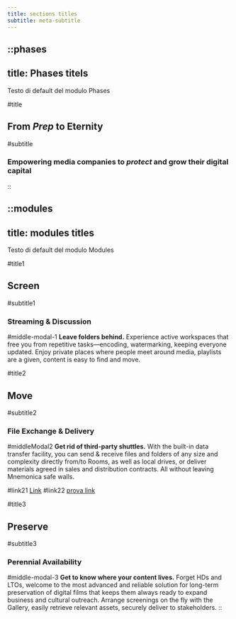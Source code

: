 ```yaml
---
title: sections titles
subtitle: meta-subtitle
---
```


::phases
---
title: Phases titels
---
Testo di default del modulo Phases

#title
## From *Prep* to **Eternity**

#subtitle
### **Empowering media companies** to *protect* and grow their digital capital
::

::modules
---
title: modules titles
---
Testo di default del modulo Modules

#title1
## Screen

#subtitle1
### Streaming & Discussion

#middle-modal-1
**Leave folders behind.**
Experience active workspaces that free you from repetitive tasks—encoding, watermarking, keeping everyone updated. Enjoy private places where people meet around media, playlists are a given, content is easy to find and move.

#title2
## Move

#subtitle2
### File Exchange & Delivery

#middleModal2
**Get rid of third-party shuttles.**
With the built-in data transfer facility, you can send & receive files and folders of any size and complexity directly from/to Rooms, as well as local drives, or deliver materials agreed in sales and distribution contracts. All without leaving Mnemonica safe walls.

#link21
[Link](/OLD/provadata2/)
#link22
<a href="OLD/provadata2" target="_blank">prova link</a>

#title3
## Preserve

#subtitle3
### Perennial Availability

#middle-modal-3
**Get to know where your content lives.**
Forget HDs and LTOs, welcome to the most advanced and reliable solution for long-term preservation of digital films that keeps them always ready to expand business and cultural outreach. Arrange screenings on the fly with the Gallery, easily retrieve relevant assets, securely deliver to stakeholders.
::
